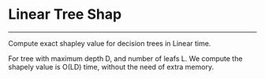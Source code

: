# Linear Tree Shap
---
Compute exact shapley value for decision trees in Linear time.

For tree with maximum depth D, and number of leafs L. 
We compute the shapely value is O(LD) time, without the need of extra memory.

